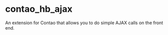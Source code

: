 contao_hb_ajax
==============

An extension for Contao that allows you to do simple AJAX calls on the front end.
